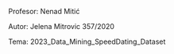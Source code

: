 Profesor: Nenad Mitić

Autor: Jelena Mitrovic 357/2020

Tema: 2023_Data_Mining_SpeedDating_Dataset

